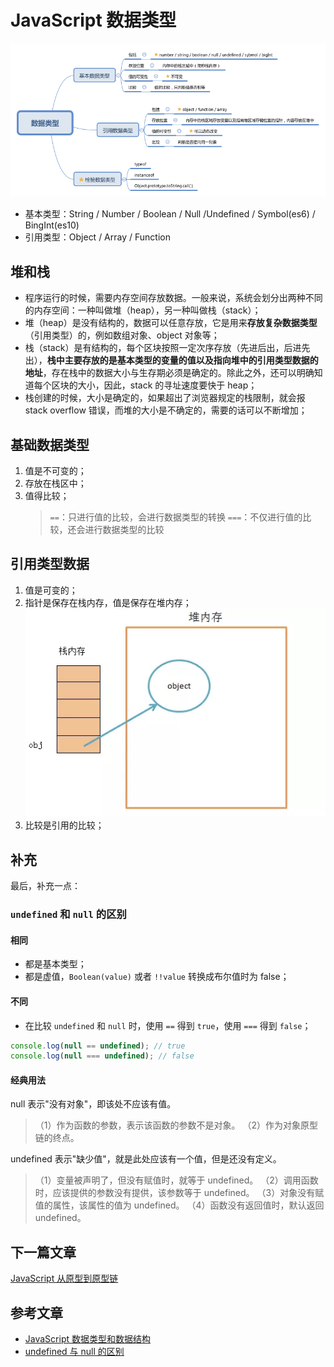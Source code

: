 # JavaScript 数据类型

![image](https://github.com/liu-fatty/library/raw/master/Images/data-types.png)

- 基本类型：String / Number / Boolean / Null /Undefined / Symbol(es6) / BingInt(es10)
- 引用类型：Object / Array / Function

## 堆和栈

- 程序运行的时候，需要内存空间存放数据。一般来说，系统会划分出两种不同的内存空间：一种叫做堆（heap），另一种叫做栈（stack）；
- 堆（heap）是没有结构的，数据可以任意存放，它是用来**存放复杂数据类型**（引用类型）的，例如数组对象、object 对象等；
- 栈（stack）是有结构的，每个区块按照一定次序存放（先进后出，后进先出），**栈中主要存放的是基本类型的变量的值以及指向堆中的引用类型数据的地址**，存在栈中的数据大小与生存期必须是确定的。除此之外，还可以明确知道每个区块的大小，因此，stack 的寻址速度要快于 heap；
- 栈创建的时候，大小是确定的，如果超出了浏览器规定的栈限制，就会报 stack overflow 错误，而堆的大小是不确定的，需要的话可以不断增加；

## 基础数据类型

1. 值是不可变的；
2. 存放在栈区中；
3. 值得比较；
   > `==`：只进行值的比较，会进行数据类型的转换
   > `===`：不仅进行值的比较，还会进行数据类型的比较

## 引用类型数据

1. 值是可变的；
2. 指针是保存在栈内存，值是保存在堆内存；
   ![image](https://github.com/liu-fatty/library/raw/master/Images/reference-types.png)
3. 比较是引用的比较；

## 补充

最后，补充一点：

### `undefined` 和 `null` 的区别

#### 相同

- 都是基本类型；
- 都是虚值，`Boolean(value)` 或者 `!!value` 转换成布尔值时为 false；

#### 不同

- 在比较 `undefined` 和 `null` 时，使用 `==` 得到 `true`，使用 `===` 得到 `false`；

```js
console.log(null == undefined); // true
console.log(null === undefined); // false
```

#### 经典用法

null 表示"没有对象"，即该处不应该有值。

> （1）作为函数的参数，表示该函数的参数不是对象。
> （2）作为对象原型链的终点。

undefined 表示"缺少值"，就是此处应该有一个值，但是还没有定义。

> （1）变量被声明了，但没有赋值时，就等于 undefined。
> （2）调用函数时，应该提供的参数没有提供，该参数等于 undefined。
> （3）对象没有赋值的属性，该属性的值为 undefined。
> （4）函数没有返回值时，默认返回 undefined。

## 下一篇文章

[JavaScript 从原型到原型链](https://github.com/liu-fatty/library/blob/master/articles/%E6%B7%B1%E5%85%A5%E7%B3%BB%E5%88%97%E6%96%87%E7%AB%A0/2%E3%80%81JavaScript%E4%BB%8E%E5%8E%9F%E5%9E%8B%E5%88%B0%E5%8E%9F%E5%9E%8B%E9%93%BE.md)

## 参考文章

- [JavaScript 数据类型和数据结构](https://developer.mozilla.org/zh-CN/docs/Web/JavaScript/Data_structures)
- [undefined 与 null 的区别](http://www.ruanyifeng.com/blog/2014/03/undefined-vs-null.html)
